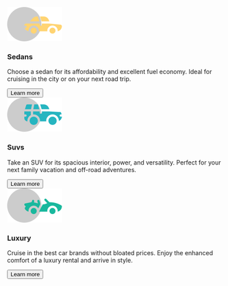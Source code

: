
<!DOCTYPE html>
<html lang="en">
<head>
    <meta charset="UTF-8">
    <meta http-equiv="X-UA-Compatible" content="IE=edge">
    <meta name="viewport" content="width=device-width, initial-scale=1.0">
    <title>3-column-preview-card-component-challenge-hub</title>
    <link rel="preconnect" href="https://fonts.googleapis.com">
<link rel="preconnect" href="https://fonts.gstatic.com" crossorigin>
<link href="https://fonts.googleapis.com/css2?family=Lexend+Deca&display=swap" rel="stylesheet">
<style>
    @import url('https://fonts.googleapis.com/css2?family=Big+Shoulders+Display:wght@700&family=Lexend+Deca&display=swap');
    </style>
    <link rel="stylesheet" href="Pagina test.css">
</head>
<body>
    
<div class="container">

<div class="card" id="one">
    <img src="icon-sedans.svg" alt="">
    <h3>Sedans</h3>
    <p>Choose a sedan for its affordability and excellent
        fuel economy. Ideal for cruising in the city or on your next
        road trip.</p>
    <button>Learn more</button>
</div>

<div class="card" id="two">
    <img src="icon-suvs.svg" alt="">
    <h3>Suvs</h3>
    <p>Take an SUV for its spacious interior, power, and versatility.
        Perfect for your next family vacation and off-road adventures.</p>
    <button>Learn more</button>
</div>

<div class="card" id="three"> 
    <img src="icon-luxury.svg" alt="">
    <h3>Luxury</h3>
    <p>Cruise in the best car brands without bloated prices. Enjoy the
        enhanced comfort of a luxury rental and arrive in style.</p>
    <button>Learn more</button>
</div>

</div>

</body>
</html>

